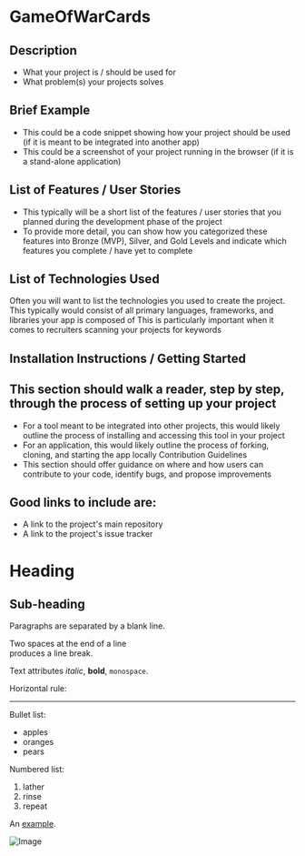 # GameOfWarCards
## Description 
* What your project is / should be used for
* What problem(s) your projects solves
## Brief Example
* This could be a code snippet showing how your project should be used (if it is meant to be integrated into another app)
* This could be a screenshot of your project running in the browser (if it is a stand-alone application)
## List of Features / User Stories
* This typically will be a short list of the features / user stories that you planned during the development phase of the project
* To provide more detail, you can show how you categorized these features into Bronze (MVP), Silver, and Gold Levels and indicate which features you complete / have yet to complete
## List of Technologies Used
Often you will want to list the technologies you used to create the project.
This typically would consist of all primary languages, frameworks, and libraries your app is composed of
This is particularly important when it comes to recruiters scanning your projects for keywords
## Installation Instructions / Getting Started
## This section should walk a reader, step by step, through the process of setting up your project
* For a tool meant to be integrated into other projects, this would likely outline the process of installing and accessing this tool in your project
* For an application, this would likely outline the process of forking, cloning, and starting the app locally
Contribution Guidelines
* This section should offer guidance on where and how users can contribute to your code, identify bugs, and propose improvements
## Good links to include are:
* A link to the project's main repository
* A link to the project's issue tracker

Heading
=======

## Sub-heading

Paragraphs are separated
by a blank line.

Two spaces at the end of a line  
produces a line break.

Text attributes _italic_, 
**bold**, `monospace`.

Horizontal rule:

---

Bullet list:

  * apples
  * oranges
  * pears

Numbered list:

  1. lather
  2. rinse
  3. repeat

An [example](http://example.com).

![Image](Icon-pictures.png "icon")